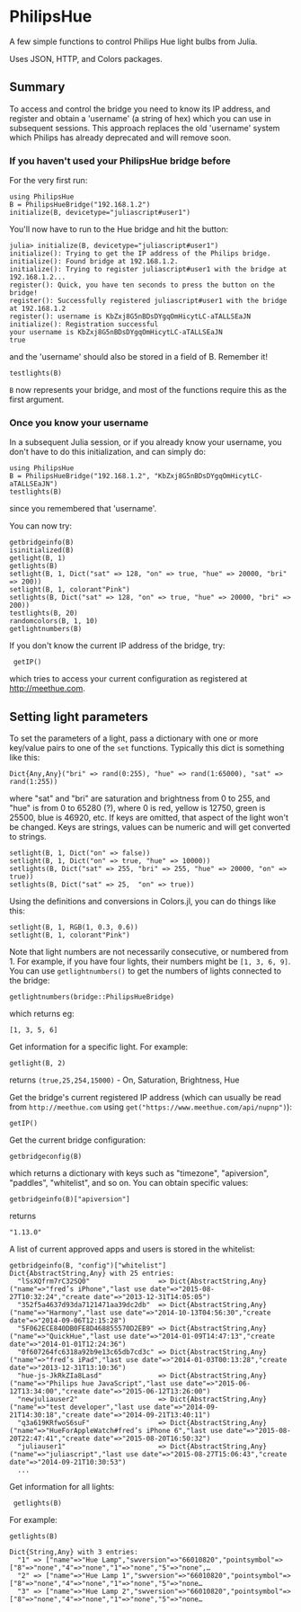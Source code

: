 # PhilipsHue

A few simple functions to control Philips Hue light bulbs from Julia.

Uses JSON, HTTP, and Colors packages.

## Summary

To access and control the bridge you need to know its IP address, and register and obtain a 'username' (a string of hex) which you can use in subsequent sessions. This approach replaces the old 'username' system which Philips has already deprecated and will remove soon.

### If you haven't used your PhilipsHue bridge before

For the very first run:

    using PhilipsHue
    B = PhilipsHueBridge("192.168.1.2")
    initialize(B, devicetype="juliascript#user1")

You'll now have to run to the Hue bridge and hit the button:

    julia> initialize(B, devicetype="juliascript#user1")
    initialize(): Trying to get the IP address of the Philips bridge.
    initialize(): Found bridge at 192.168.1.2.
    initialize(): Trying to register juliascript#user1 with the bridge at 192.168.1.2...
    register(): Quick, you have ten seconds to press the button on the bridge!
    register(): Successfully registered juliascript#user1 with the bridge at 192.168.1.2
    register(): username is KbZxj8G5nBDsDYgqOmHicytLC-aTALLSEaJN
    initialize(): Registration successful
    your username is KbZxj8G5nBDsDYgqOmHicytLC-aTALLSEaJN
    true

and the 'username' should also be stored in a field of B. Remember it!

    testlights(B)

``B`` now represents your bridge, and most of the functions require this as the first argument.

### Once you know your username

In a subsequent Julia session, or if you already know your username, you don't have to do this initialization, and can simply do:

    using PhilipsHue
    B = PhilipsHueBridge("192.168.1.2", "KbZxj8G5nBDsDYgqOmHicytLC-aTALLSEaJN")
    testlights(B)

since you remembered that 'username'.

You can now try:

    getbridgeinfo(B)
    isinitialized(B)
    getlight(B, 1)
    getlights(B)
    setlight(B, 1, Dict("sat" => 128, "on" => true, "hue" => 20000, "bri" => 200))
    setlight(B, 1, colorant"Pink")
    setlights(B, Dict("sat" => 128, "on" => true, "hue" => 20000, "bri" => 200))
    testlights(B, 20)
    randomcolors(B, 1, 10)
    getlightnumbers(B)

If you don't know the current IP address of the bridge, try:

	 getIP()

which tries to access your current configuration as registered at http://meethue.com.

## Setting light parameters

To set the parameters of a light, pass a dictionary with one or more key/value pairs to one of the `set` functions. Typically this dict is something like this:

    Dict{Any,Any}("bri" => rand(0:255), "hue" => rand(1:65000), "sat" => rand(1:255))

where "sat" and "bri" are saturation and brightness from 0 to 255, and "hue" is from 0 to 65280 (?), where 0 is red, yellow is 12750, green is 25500, blue is 46920, etc. If keys are omitted, that aspect of the light won't be changed. Keys are strings, values can be numeric and will get converted to strings.

    setlight(B, 1, Dict("on" => false))
    setlight(B, 1, Dict("on" => true, "hue" => 10000))
    setlights(B, Dict("sat" => 255, "bri" => 255, "hue" => 20000, "on" => true))
    setlights(B, Dict("sat" => 25,  "on" => true))

Using the definitions and conversions in Colors.jl, you can do things like this:

    setlight(B, 1, RGB(1, 0.3, 0.6))
    setlight(B, 1, colorant"Pink")

Note that light numbers are not necessarily consecutive, or numbered from 1. For example, if you have four lights, their
numbers might be `[1, 3, 6, 9]`. You can use `getlightnumbers()` to get the numbers of lights connected to the bridge:

    getlightnumbers(bridge::PhilipsHueBridge)

which returns eg:

    [1, 3, 5, 6]

Get information for a specific light. For example:

    getlight(B, 2)

returns `(true,25,254,15000)` - On, Saturation, Brightness, Hue

Get the bridge's current registered IP address (which can usually be read from `http://meethue.com` using `get("https://www.meethue.com/api/nupnp")`):

    getIP()

Get the current bridge configuration:

    getbridgeconfig(B)

which returns a dictionary with keys such as "timezone", "apiversion", "paddles", "whitelist", and so on. You can obtain specific values:

    getbridgeinfo(B)["apiversion"]

returns

    "1.13.0"

A list of current approved apps and users is stored in the whitelist:

    getbridgeinfo(B, "config")["whitelist"]
    Dict{AbstractString,Any} with 25 entries:
      "lSsXQfrm7rC32SQ0"                 => Dict{AbstractString,Any}("name"=>"fred’s iPhone","last use date"=>"2015-08-27T10:32:24","create date"=>"2013-12-31T14:05:05")
      "352f5a4637d93da7121471aa39dc2db"  => Dict{AbstractString,Any}("name"=>"Harmony","last use date"=>"2014-10-13T04:56:30","create date"=>"2014-09-06T12:15:28")
      "5F062ECE840DB0FE8D468855570D2EB9" => Dict{AbstractString,Any}("name"=>"QuickHue","last use date"=>"2014-01-09T14:47:13","create date"=>"2014-01-01T12:24:36")
      "0f607264fc6318a92b9e13c65db7cd3c" => Dict{AbstractString,Any}("name"=>"fred’s iPad","last use date"=>"2014-01-03T00:13:28","create date"=>"2013-12-31T13:10:36")
      "hue-js-JkRkZIa8Lasd"              => Dict{AbstractString,Any}("name"=>"Philips hue JavaScript","last use date"=>"2015-06-12T13:34:00","create date"=>"2015-06-12T13:26:00")
      "newjuliauser2"                    => Dict{AbstractString,Any}("name"=>"test developer","last use date"=>"2014-09-21T14:30:18","create date"=>"2014-09-21T13:40:11")
      "q3a619KRfwoS6suF"                 => Dict{AbstractString,Any}("name"=>"HueForAppleWatch#fred’s iPhone 6","last use date"=>"2015-08-20T22:47:41","create date"=>"2015-08-20T16:50:32")
      "juliauser1"                       => Dict{AbstractString,Any}("name"=>"juliascript","last use date"=>"2015-08-27T15:06:43","create date"=>"2014-09-21T10:30:53")
	  ...

Get information for all lights:

	 getlights(B)

For example:

    getlights(B)

    Dict{String,Any} with 3 entries:
      "1" => ["name"=>"Hue Lamp","swversion"=>"66010820","pointsymbol"=>["8"=>"none","4"=>"none","1"=>"none","5"=>"none",…
      "2" => ["name"=>"Hue Lamp 1","swversion"=>"66010820","pointsymbol"=>["8"=>"none","4"=>"none","1"=>"none","5"=>"none…
      "3" => ["name"=>"Hue Lamp 2","swversion"=>"66010820","pointsymbol"=>["8"=>"none","4"=>"none","1"=>"none","5"=>"none…

